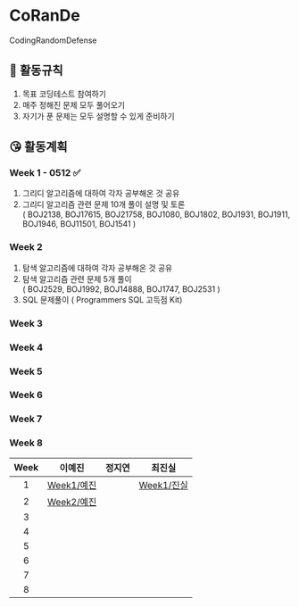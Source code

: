 # CoRanDe

CodingRandomDefense



## 🤨 활동규칙

1. 목표 코딩테스트 참여하기
2. 매주 정해진 문제 모두 풀어오기
3. 자기가 푼 문제는 모두 설명할 수 있게 준비하기

## 😘 활동계획

###  Week 1 - 0512 ✅

  1. 그리디 알고리즘에 대하여 각자 공부해온 것 공유
  2. 그리디 알고리즘 관련 문제 10개 풀이 설명 및 토론 
  <br/>( BOJ2138, BOJ17615, BOJ21758, BOJ1080, BOJ1802, BOJ1931, BOJ1911, BOJ1946, BOJ11501, BOJ1541 )

###  Week 2

  1. 탐색 알고리즘에 대하여 각자 공부해온 것 공유
  2. 탐색 알고리즘 관련 문제 5개 풀이
  <br/>( BOJ2529, BOJ1992, BOJ14888, BOJ1747, BOJ2531 )
  3. SQL 문제풀이
  ( Programmers SQL 고득점 Kit)

  
###  Week 3

  
###  Week 4

  
###  Week 5

  
###  Week 6

  
###  Week 7

  
###  Week 8

  
| Week     | 이예진 |   정지연   |  최진실   |
| :-------: | :---------: | :---------:| :---------: |
| 1 |[Week1/예진](https://github.com/yejinleee/CoRanDe/tree/main/Week1/%EC%98%88%EC%A7%84) |  |[Week1/진실](https://github.com/yejinleee/CoRanDe/tree/main/Week1/%EC%A7%84%EC%8B%A4)|
| 2 |[Week2/예진](https://github.com/yejinleee/CoRanDe/tree/main/Week2/%EC%98%88%EC%A7%84)|  |  |
| 3 |  |  |  |
| 4 |  |  |  |
| 5 |  |  |  |
| 6 |  |  |  |
| 7 |  |  |  |
| 8 |  |  |  |
